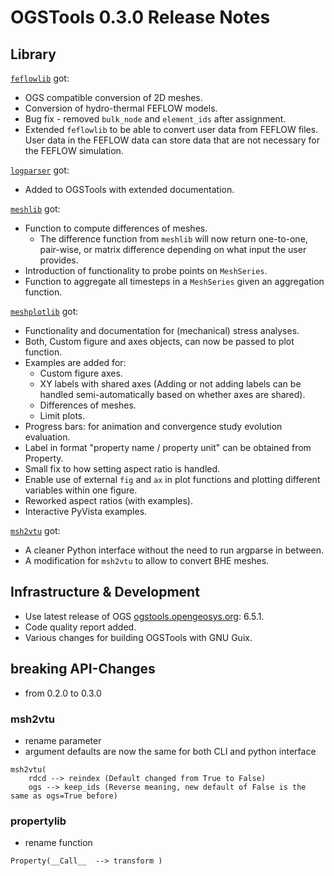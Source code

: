 # OGSTools 0.3.0 Release Notes

## Library

[`feflowlib`](../user-guide/feflowlib.md) got:

- OGS compatible conversion of 2D meshes.
- Conversion of hydro-thermal FEFLOW models.
- Bug fix - removed `bulk_node` and `element_ids` after assignment.
- Extended `feflowlib` to be able to convert user data from FEFLOW files. User data in the FEFLOW data can store data that are not necessary for the FEFLOW simulation.

[`logparser`](../user-guide/logparser.md) got:

- Added to OGSTools with extended documentation.

[`meshlib`](../user-guide/meshlib.md) got:

- Function to compute differences of meshes.
  - The difference function from `meshlib` will now return one-to-one, pair-wise, or matrix difference depending on what input the user provides.
- Introduction of functionality to probe points on `MeshSeries`.
- Function to aggregate all timesteps in a `MeshSeries` given an aggregation function.

[`meshplotlib`](../user-guide/plot.md) got:

- Functionality and documentation for (mechanical) stress analyses.
- Both, Custom figure and axes objects, can now be passed to plot function.
- Examples are added for:
  - Custom figure axes.
  - XY labels with shared axes (Adding or not adding labels can be handled semi-automatically based on whether axes are shared).
  - Differences of meshes.
  - Limit plots.
- Progress bars: for animation and convergence study evolution evaluation.
- Label in format "property name / property unit" can be obtained from Property.
- Small fix to how setting aspect ratio is handled.
- Enable use of external `fig` and `ax` in plot functions and plotting different variables within one figure.
- Reworked aspect ratios (with examples).
- Interactive PyVista examples.

[`msh2vtu`](../auto_user-guide/plot_msh2vtu.rst) got:

- A cleaner Python interface without the need to run argparse in between.
- A modification for `msh2vtu` to allow to convert BHE meshes.

## Infrastructure & Development

- Use latest release of OGS [ogstools.opengeosys.org](https://ogstools.opengeosys.org): 6.5.1.
- Code quality report added.
- Various changes for building OGSTools with GNU Guix.

## breaking API-Changes

- from 0.2.0 to 0.3.0

### msh2vtu

- rename parameter
- argument defaults are now the same for both CLI and python interface

```
msh2vtu(
    rdcd --> reindex (Default changed from True to False)
    ogs --> keep_ids (Reverse meaning, new default of False is the same as ogs=True before)
```

### propertylib

- rename function

```
Property(__Call__  --> transform )
```
